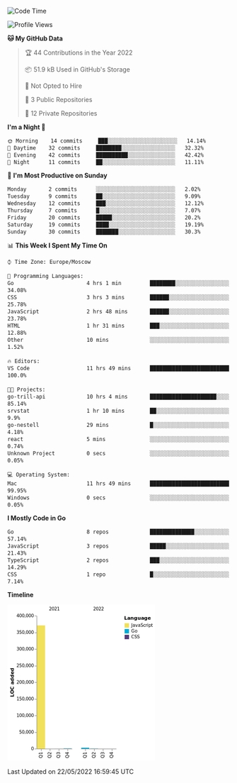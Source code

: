 <!--START_SECTION:waka-->
![Code Time](http://img.shields.io/badge/Code%20Time-316%20hrs%2058%20mins-blue)

![Profile Views](http://img.shields.io/badge/Profile%20Views-0-blue)

**🐱 My GitHub Data** 

> 🏆 44 Contributions in the Year 2022
 > 
> 📦 51.9 kB Used in GitHub's Storage 
 > 
> 🚫 Not Opted to Hire
 > 
> 📜 3 Public Repositories 
 > 
> 🔑 12 Private Repositories  
 > 
**I'm a Night 🦉** 

```text
🌞 Morning    14 commits     ███░░░░░░░░░░░░░░░░░░░░░░   14.14% 
🌆 Daytime    32 commits     ████████░░░░░░░░░░░░░░░░░   32.32% 
🌃 Evening    42 commits     ██████████░░░░░░░░░░░░░░░   42.42% 
🌙 Night      11 commits     ██░░░░░░░░░░░░░░░░░░░░░░░   11.11%

```
📅 **I'm Most Productive on Sunday** 

```text
Monday       2 commits      ░░░░░░░░░░░░░░░░░░░░░░░░░   2.02% 
Tuesday      9 commits      ██░░░░░░░░░░░░░░░░░░░░░░░   9.09% 
Wednesday    12 commits     ███░░░░░░░░░░░░░░░░░░░░░░   12.12% 
Thursday     7 commits      █░░░░░░░░░░░░░░░░░░░░░░░░   7.07% 
Friday       20 commits     █████░░░░░░░░░░░░░░░░░░░░   20.2% 
Saturday     19 commits     ████░░░░░░░░░░░░░░░░░░░░░   19.19% 
Sunday       30 commits     ███████░░░░░░░░░░░░░░░░░░   30.3%

```


📊 **This Week I Spent My Time On** 

```text
⌚︎ Time Zone: Europe/Moscow

💬 Programming Languages: 
Go                       4 hrs 1 min         ████████░░░░░░░░░░░░░░░░░   34.08% 
CSS                      3 hrs 3 mins        ██████░░░░░░░░░░░░░░░░░░░   25.78% 
JavaScript               2 hrs 48 mins       ██████░░░░░░░░░░░░░░░░░░░   23.78% 
HTML                     1 hr 31 mins        ███░░░░░░░░░░░░░░░░░░░░░░   12.88% 
Other                    10 mins             ░░░░░░░░░░░░░░░░░░░░░░░░░   1.52%

🔥 Editors: 
VS Code                  11 hrs 49 mins      █████████████████████████   100.0%

🐱‍💻 Projects: 
go-trill-api             10 hrs 4 mins       █████████████████████░░░░   85.14% 
srvstat                  1 hr 10 mins        ██░░░░░░░░░░░░░░░░░░░░░░░   9.9% 
go-nestell               29 mins             █░░░░░░░░░░░░░░░░░░░░░░░░   4.18% 
react                    5 mins              ░░░░░░░░░░░░░░░░░░░░░░░░░   0.74% 
Unknown Project          0 secs              ░░░░░░░░░░░░░░░░░░░░░░░░░   0.05%

💻 Operating System: 
Mac                      11 hrs 49 mins      █████████████████████████   99.95% 
Windows                  0 secs              ░░░░░░░░░░░░░░░░░░░░░░░░░   0.05%

```

**I Mostly Code in Go** 

```text
Go                       8 repos             ██████████████░░░░░░░░░░░   57.14% 
JavaScript               3 repos             █████░░░░░░░░░░░░░░░░░░░░   21.43% 
TypeScript               2 repos             ███░░░░░░░░░░░░░░░░░░░░░░   14.29% 
CSS                      1 repo              █░░░░░░░░░░░░░░░░░░░░░░░░   7.14%

```


**Timeline**

![Chart not found](https://raw.githubusercontent.com/jeezft/jeezft/main/charts/bar_graph.png) 


 Last Updated on 22/05/2022 16:59:45 UTC
<!--END_SECTION:waka-->
